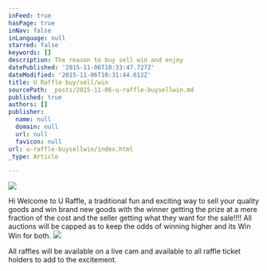 ```yaml
---
inFeed: true
hasPage: true
inNav: false
inLanguage: null
starred: false
keywords: []
description: The reason to buy sell win and enjoy
datePublished: '2015-11-06T10:33:47.727Z'
dateModified: '2015-11-06T10:31:44.612Z'
title: U Raffle buy/sell/win
sourcePath: _posts/2015-11-06-u-raffle-buysellwin.md
published: true
authors: []
publisher:
  name: null
  domain: null
  url: null
  favicon: null
url: u-raffle-buysellwin/index.html
_type: Article

---
```

![](https://the-grid-user-content.s3-us-west-2.amazonaws.com/ef4afcb5-8dcb-4b68-82f1-21dbeb02cb34.jpg)

Hi Welcome to U Raffle, a traditional fun and exciting way
to sell your quality goods and win brand new goods with the winner getting the
prize at a mere fraction of the cost and the seller getting what they want for
the sale!!!! All auctions will be capped as to keep the odds of winning higher
and its Win Win for both.
![](https://the-grid-user-content.s3-us-west-2.amazonaws.com/dc4bf546-9f78-4658-964c-3a567d477ecd.jpg)

All raffles will be available on a live cam and available to all raffle ticket holders to add to the excitement.